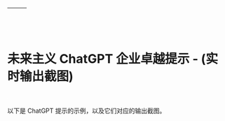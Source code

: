 | ![图片](img/chapter_title_corner_decoration_left.png) |  | ![图片](img/chapter_title_corner_decoration_right.png) |
| --- | --- | --- |

![图片](img/chapter_title_above.png)

# 未来主义 ChatGPT 企业卓越提示 - (实时输出截图)

![图片](img/chapter_title_below.png)

以下是 ChatGPT 提示的示例，以及它们对应的输出截图。

